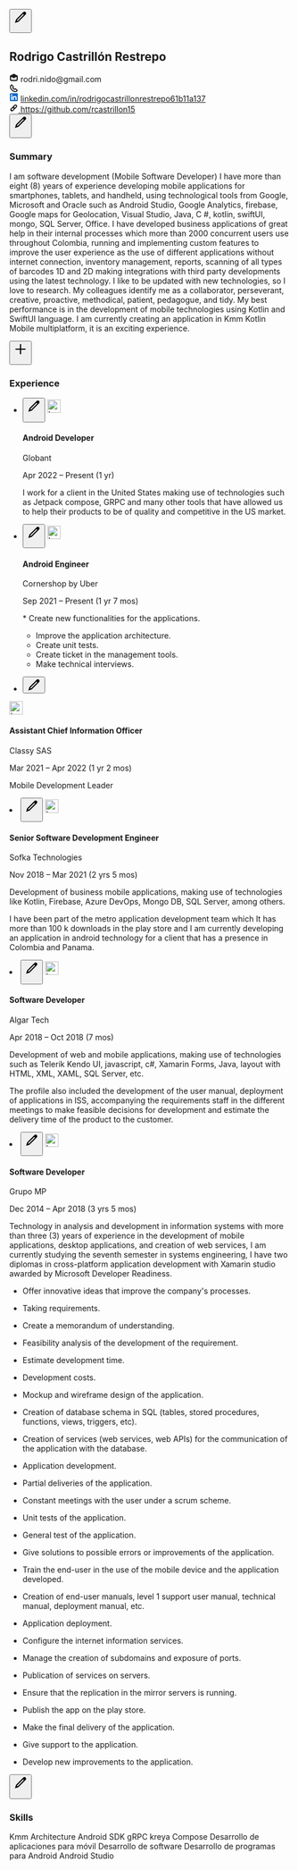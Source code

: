 <section id="ember562" class="artdeco-card ember-view pv7"><!---->

  <button aria-label="Edit resume contact information" id="ember563" class="resume-builder__section-edit-button artdeco-button artdeco-button--circle artdeco-button--2 artdeco-button--tertiary ember-view">  <li-icon aria-hidden="true" type="edit" class="artdeco-button__icon"><svg xmlns="http://www.w3.org/2000/svg" viewBox="0 0 24 24" data-supported-dps="24x24" fill="currentColor" class="mercado-match" width="24" height="24" focusable="false">
  <path d="M21.13 2.86a3 3 0 00-4.17 0l-13 13L2 22l6.19-2L21.13 7a3 3 0 000-4.16zM6.77 18.57l-1.35-1.34L16.64 6 18 7.35z"></path>
</svg></li-icon>

<span class="artdeco-button__text">
    
</span></button>
  <h1 class="resume-builder-contact-info__name">
    Rodrigo Castrillón Restrepo
  </h1>
<!---->    <div class="display-flex flex-wrap mt4 mb5">
        <div class="resume-builder-contact-info__field-container">
          <li-icon type="envelope-open" class="resume-builder-contact-info__email-icon" size="small" role="img" aria-label="Email"><svg xmlns="http://www.w3.org/2000/svg" viewBox="0 0 16 16" data-supported-dps="16x16" fill="currentColor" class="mercado-match" width="16" height="16" focusable="false">
  <path d="M8 1L1 4.47V11a3 3 0 003 3h8a3 3 0 003-3V4.47zm5 10a1 1 0 01-1 1H4a1 1 0 01-1-1V6.51L8 9l5-2.49z"></path>
</svg></li-icon>
          <span class="t-14 t-black">
            rodri.nido@gmail.com
          </span>
        </div>
        <div class="resume-builder-contact-info__field-container">
          <li-icon type="phone-handset" class="mr1" size="small" role="img" aria-label="Phone number"><svg xmlns="http://www.w3.org/2000/svg" viewBox="0 0 16 16" data-supported-dps="16x16" fill="currentColor" width="16" height="16" focusable="false">
  <path d="M4.18 11.82C6.62 14.26 8.64 15 10.79 15a3.76 3.76 0 002.66-1.1l1.32-1.32a.8.8 0 000-1.13L11.6 8.29a1 1 0 00-.69-.29 1 1 0 00-.42.09l-1.67.73-1.64-1.64.73-1.67A1 1 0 008 5.09a1 1 0 00-.29-.69L4.55 1.23a.8.8 0 00-1.13 0L2.1 2.55A3.76 3.76 0 001 5.21c0 2.15.74 4.17 3.18 6.61zm1.24-1.24c-2.34-2.34-2.67-4-2.67-5.37a2 2 0 01.59-1.42L4 3.14l2 2-1 2.32L8.54 11l2.29-1 2 2-.65.65a2 2 0 01-1.42.59c-1.38.01-3-.31-5.34-2.66z"></path>
</svg></li-icon>
        </div>
        <div class="resume-builder-contact-info__field-container">
          <li-icon type="linkedin-bug-color" class="mr1" size="small" role="img" aria-label="LinkedIn profile"><svg xmlns="http://www.w3.org/2000/svg" viewBox="0 0 16 16" data-supported-dps="16x16" class="mercado-match" width="16" height="16" focusable="false">
  <path d="M15 2v12a1 1 0 01-1 1H2a1 1 0 01-1-1V2a1 1 0 011-1h12a1 1 0 011 1zM5 6H3v7h2zm.25-2A1.25 1.25 0 104 5.25 1.25 1.25 0 005.25 4zM13 9.29c0-2.2-.73-3.49-2.86-3.49A2.71 2.71 0 007.89 7V6H6v7h2V9.73a1.73 1.73 0 011.52-1.92h.14C10.82 7.8 11 8.94 11 9.73V13h2z" fill="#0a66c2"></path>
</svg></li-icon>
          <a href="/in/rodrigocastrillonrestrepo61b11a137/" id="ember564" class="ember-view link-without-hover-visited t-14">
            linkedin.com/in/rodrigocastrillonrestrepo61b11a137
          </a>
        </div>
          <a tabindex="0" rel="noopener noreferrer" target="_blank" href="https://github.com/rcastrillon15" id="ember565" class="resume-builder-contact-info__field-container link-without-hover-visited t-14 ember-view">
            <li-icon type="link" class="resume-builder-contact-info__website-icon" size="small" color="true" role="img" aria-label="Website link"><svg xmlns="http://www.w3.org/2000/svg" viewBox="0 0 16 16" data-supported-dps="16x16" fill="currentColor" width="16" height="16" focusable="false">
  <path d="M11 2a3 3 0 00-2.1.87L6.87 4.94a2.93 2.93 0 00-.72 1.21 2.93 2.93 0 00-1.21.72L2.87 8.94a3 3 0 104.19 4.19l2.07-2.07a2.93 2.93 0 00.72-1.21 2.93 2.93 0 001.21-.72l2.07-2.07A3 3 0 0011 2zm-5.17 9.89a1.22 1.22 0 01-1.72-1.72l2.06-2.06A3 3 0 007.91 9.8zm6.07-6.07L9.83 7.89A3 3 0 008.09 6.2l2.07-2.07a1.22 1.22 0 011.73 1.7z"></path>
</svg></li-icon>
            https://github.com/rcastrillon15
          </a>
    </div>

  <div id="ember566" class="ember-view"><!----></div>
</div>
  <button aria-label="Edit resume summary" id="ember567" class="resume-builder__section-edit-button artdeco-button artdeco-button--circle artdeco-button--2 artdeco-button--tertiary ember-view">  <li-icon aria-hidden="true" type="edit" class="artdeco-button__icon"><svg xmlns="http://www.w3.org/2000/svg" viewBox="0 0 24 24" data-supported-dps="24x24" fill="currentColor" class="mercado-match" width="24" height="24" focusable="false">
  <path d="M21.13 2.86a3 3 0 00-4.17 0l-13 13L2 22l6.19-2L21.13 7a3 3 0 000-4.16zM6.77 18.57l-1.35-1.34L16.64 6 18 7.35z"></path>
</svg></li-icon>

<span class="artdeco-button__text">
    
</span></button>
  <h3 class="t-18 t-black t-bold">
    Summary
  </h3>
    <p class="mt2 mb5 white-space-pre-wrap break-words t-14 t-black"><span dir="ltr">I am software development (Mobile Software Developer) I have more than eight (8) years of experience developing mobile applications for smartphones, tablets, and handheld, using technological tools from Google, Microsoft and Oracle such as Android Studio, Google Analytics, firebase, Google maps for Geolocation, Visual Studio, Java, C #, kotlin, swiftUI, mongo, SQL Server, Office.
I have developed business applications of great help in their internal processes which more than 2000 concurrent users use throughout Colombia, running and implementing custom features to improve the user experience as the use of different applications without internet connection, inventory management, reports, scanning of all types of barcodes 1D and 2D making integrations with third party developments using the latest technology.
I like to be updated with new technologies, so I love to research.
My colleagues identify me as a collaborator, perseverant, creative, proactive, methodical, patient, pedagogue, and tidy.
My best performance is in the development of mobile technologies using Kotlin and SwiftUI language.
I am currently creating an application in Kmm Kotlin Mobile multiplatform, it is an exciting experience.</span></p>

  <div id="ember568" class="ember-view"><!----></div>

  <div id="ember569" class="ember-view"><div id="ember570" class="ember-view"><!----></div></div>
</div>
      <div class="resume-builder__section-container">
  <button aria-label="Add experience" id="ember571" class="resume-builder__section-edit-button artdeco-button artdeco-button--circle artdeco-button--2 artdeco-button--tertiary ember-view">  <li-icon aria-hidden="true" type="add" class="artdeco-button__icon"><svg xmlns="http://www.w3.org/2000/svg" viewBox="0 0 24 24" data-supported-dps="24x24" fill="currentColor" class="mercado-match" width="24" height="24" focusable="false">
  <path d="M21 13h-8v8h-2v-8H3v-2h8V3h2v8h8z"></path>
</svg></li-icon>

<span class="artdeco-button__text">
    
</span></button>
  <h3 class="t-18 t-black t-bold">
    Experience
  </h3>
    <ul>
        <li class="resume-builder__subsection-container">
          <button aria-label="Edit Android Developer experience at Globant" id="resume-builder-experience-section__edit-experience-button-urn:li:fsd_memberResumePosition:(56016980,255442316)" class="resume-builder__subsection-edit-button artdeco-button artdeco-button--circle artdeco-button--2 artdeco-button--tertiary ember-view">  <li-icon aria-hidden="true" type="edit" class="artdeco-button__icon"><svg xmlns="http://www.w3.org/2000/svg" viewBox="0 0 24 24" data-supported-dps="24x24" fill="currentColor" class="mercado-match" width="24" height="24" focusable="false">
  <path d="M21.13 2.86a3 3 0 00-4.17 0l-13 13L2 22l6.19-2L21.13 7a3 3 0 000-4.16zM6.77 18.57l-1.35-1.34L16.64 6 18 7.35z"></path>
</svg></li-icon>

<span class="artdeco-button__text">
    
</span></button>
          <img width="24" src="https://media.licdn.com/dms/image/C560BAQEinf6T59RPFQ/company-logo_100_100/0/1672151629375?e=1686182400&amp;v=beta&amp;t=l_XG6cPmoZa12LcWyP8ipUo60X8v4eFMc06G0o-MS5E" loading="lazy" height="24" alt="Logo for Globant" id="ember573" class="flex-shrink-zero mr2 lazy-image ember-view">
          <div class="full-width">
            <h4 class="t-16 t-black t-bold">
              Android Developer
            </h4>
            <p class="t-16 t-black">
              Globant
            </p>
              <p class="t-14 t-black">
                Apr 2022 – Present
                (1 yr)
              </p>
              <p class="white-space-pre-wrap break-words t-14 t-black">I work for a client in the United States making use of technologies such as Jetpack compose, GRPC and many other tools that have allowed us to help their products to be of quality and competitive in the US market.</p>
          </div>
        </li>
        <li class="resume-builder__subsection-container">
          <button aria-label="Edit Android Engineer experience at Cornershop by Uber" id="resume-builder-experience-section__edit-experience-button-urn:li:fsd_memberResumePosition:(56016980,255442308)" class="resume-builder__subsection-edit-button artdeco-button artdeco-button--circle artdeco-button--2 artdeco-button--tertiary ember-view">  <li-icon aria-hidden="true" type="edit" class="artdeco-button__icon"><svg xmlns="http://www.w3.org/2000/svg" viewBox="0 0 24 24" data-supported-dps="24x24" fill="currentColor" class="mercado-match" width="24" height="24" focusable="false">
  <path d="M21.13 2.86a3 3 0 00-4.17 0l-13 13L2 22l6.19-2L21.13 7a3 3 0 000-4.16zM6.77 18.57l-1.35-1.34L16.64 6 18 7.35z"></path>
</svg></li-icon>

<span class="artdeco-button__text">
    
</span></button>
          <img width="24" src="https://media.licdn.com/dms/image/C4D0BAQHwjB0czoh0dQ/company-logo_100_100/0/1625585613746?e=1686182400&amp;v=beta&amp;t=K4Bqs8cU2DQP8kKVD8HgdMzeUL2Obzx8l823zPNuNvo" loading="lazy" height="24" alt="Logo for Cornershop by Uber" id="ember575" class="flex-shrink-zero mr2 lazy-image ember-view">
          <div class="full-width">
            <h4 class="t-16 t-black t-bold">
              Android Engineer
            </h4>
            <p class="t-16 t-black">
              Cornershop by Uber
            </p>
              <p class="t-14 t-black">
                Sep 2021 – Present
                (1 yr 7 mos)
              </p>
              <p class="white-space-pre-wrap break-words t-14 t-black">* Create new functionalities for the applications.
* Improve the application architecture.
* Create unit tests.
* Create ticket in the management tools.
* Make technical interviews.</p>
          </div>
        </li>
        <li class="resume-builder__subsection-container">
          <button aria-label="Edit Assistant Chief Information Officer experience at Classy SAS" id="resume-builder-experience-section__edit-experience-button-urn:li:fsd_memberResumePosition:(56016980,255442300)" class="resume-builder__subsection-edit-button artdeco-button artdeco-button--circle artdeco-button--2 artdeco-button--tertiary ember-view">  <li-icon aria-hidden="true" type="edit" class="artdeco-button__icon"><svg xmlns="http://www.w3.org/2000/svg" viewBox="0 0 24 24" data-supported-dps="24x24" fill="currentColor" class="mercado-match" width="24" height="24" focusable="false">
  <path d="M21.13 2.86a3 3 0 00-4.17 0l-13 13L2 22l6.19-2L21.13 7a3 3 0 000-4.16zM6.77 18.57l-1.35-1.34L16.64 6 18 7.35z"></path>
</svg></li-icon>

<span class="artdeco-button__text">
    
</span></button>
          <img width="24" src="https://media.licdn.com/dms/image/C4E0BAQH_7M0HcNCupQ/company-logo_100_100/0/1649090716574?e=1686182400&amp;v=beta&amp;t=koHVvkpLUeXYX3UycExARbCyzvCJNi3f7ZYMQEBI1Ic" loading="lazy" height="24" alt="Logo for Classy SAS" id="ember577" class="flex-shrink-zero mr2 lazy-image ember-view">
          <div class="full-width">
            <h4 class="t-16 t-black t-bold">
              Assistant Chief Information Officer
            </h4>
            <p class="t-16 t-black">
              Classy SAS
            </p>
              <p class="t-14 t-black">
                Mar 2021 – Apr 2022
                (1 yr 2 mos)
              </p>
              <p class="white-space-pre-wrap break-words t-14 t-black">Mobile Development Leader</p>
          </div>
        </li>
        <li class="resume-builder__subsection-container">
          <button aria-label="Edit Senior Software Development Engineer experience at Sofka Technologies" id="resume-builder-experience-section__edit-experience-button-urn:li:fsd_memberResumePosition:(56016980,255442292)" class="resume-builder__subsection-edit-button artdeco-button artdeco-button--circle artdeco-button--2 artdeco-button--tertiary ember-view">  <li-icon aria-hidden="true" type="edit" class="artdeco-button__icon"><svg xmlns="http://www.w3.org/2000/svg" viewBox="0 0 24 24" data-supported-dps="24x24" fill="currentColor" class="mercado-match" width="24" height="24" focusable="false">
  <path d="M21.13 2.86a3 3 0 00-4.17 0l-13 13L2 22l6.19-2L21.13 7a3 3 0 000-4.16zM6.77 18.57l-1.35-1.34L16.64 6 18 7.35z"></path>
</svg></li-icon>

<span class="artdeco-button__text">
    
</span></button>
          <img width="24" src="https://media.licdn.com/dms/image/C4E0BAQH-QaqfeabT3w/company-logo_100_100/0/1672689959055?e=1686182400&amp;v=beta&amp;t=-6X_vTs6TzSWBDgcvcfkP2dnNigptL0WvXT607eQKHE" loading="lazy" height="24" alt="Logo for Sofka Technologies" id="ember579" class="flex-shrink-zero mr2 lazy-image ember-view">
          <div class="full-width">
            <h4 class="t-16 t-black t-bold">
              Senior Software Development Engineer
            </h4>
            <p class="t-16 t-black">
              Sofka Technologies
            </p>
              <p class="t-14 t-black">
                Nov 2018 – Mar 2021
                (2 yrs 5 mos)
              </p>
              <p class="white-space-pre-wrap break-words t-14 t-black">Development of business mobile applications, making use of
technologies like Kotlin, Firebase, Azure DevOps, Mongo DB, SQL Server, among others.

I have been part of the metro application development team which
It has more than 100 k downloads in the play store and I am currently developing an application in android technology for a client that has a presence in Colombia and Panama.</p>
          </div>
        </li>
        <li class="resume-builder__subsection-container">
          <button aria-label="Edit Software Developer experience at Algar Tech" id="resume-builder-experience-section__edit-experience-button-urn:li:fsd_memberResumePosition:(56016980,255442284)" class="resume-builder__subsection-edit-button artdeco-button artdeco-button--circle artdeco-button--2 artdeco-button--tertiary ember-view">  <li-icon aria-hidden="true" type="edit" class="artdeco-button__icon"><svg xmlns="http://www.w3.org/2000/svg" viewBox="0 0 24 24" data-supported-dps="24x24" fill="currentColor" class="mercado-match" width="24" height="24" focusable="false">
  <path d="M21.13 2.86a3 3 0 00-4.17 0l-13 13L2 22l6.19-2L21.13 7a3 3 0 000-4.16zM6.77 18.57l-1.35-1.34L16.64 6 18 7.35z"></path>
</svg></li-icon>

<span class="artdeco-button__text">
    
</span></button>
          <img width="24" src="https://media.licdn.com/dms/image/C4D0BAQHuG39NwOrqcg/company-logo_100_100/0/1657721171828?e=1686182400&amp;v=beta&amp;t=1891QXcM5i-rf2CoaHYUDu6KFkg6CqSCPYoFWtZCkEg" loading="lazy" height="24" alt="Logo for Algar Tech" id="ember581" class="flex-shrink-zero mr2 lazy-image ember-view">
          <div class="full-width">
            <h4 class="t-16 t-black t-bold">
              Software Developer
            </h4>
            <p class="t-16 t-black">
              Algar Tech
            </p>
              <p class="t-14 t-black">
                Apr 2018 – Oct 2018
                (7 mos)
              </p>
              <p class="white-space-pre-wrap break-words t-14 t-black">Development of web and mobile applications, making use of technologies such as Telerik Kendo UI, javascript, c#, Xamarin Forms, Java, layout
with HTML, XML, XAML, SQL Server, etc.

The profile also included the development of the user manual, deployment of applications in ISS, accompanying the requirements staff in the different
meetings to make feasible decisions for development and estimate the
delivery time of the product to the customer.</p>
          </div>
        </li>
        <li class="resume-builder__subsection-container">
          <button aria-label="Edit Software Developer experience at Grupo MP" id="resume-builder-experience-section__edit-experience-button-urn:li:fsd_memberResumePosition:(56016980,255442276)" class="resume-builder__subsection-edit-button artdeco-button artdeco-button--circle artdeco-button--2 artdeco-button--tertiary ember-view">  <li-icon aria-hidden="true" type="edit" class="artdeco-button__icon"><svg xmlns="http://www.w3.org/2000/svg" viewBox="0 0 24 24" data-supported-dps="24x24" fill="currentColor" class="mercado-match" width="24" height="24" focusable="false">
  <path d="M21.13 2.86a3 3 0 00-4.17 0l-13 13L2 22l6.19-2L21.13 7a3 3 0 000-4.16zM6.77 18.57l-1.35-1.34L16.64 6 18 7.35z"></path>
</svg></li-icon>

<span class="artdeco-button__text">
    
</span></button>
          <img width="24" src="https://media.licdn.com/dms/image/C4D0BAQFriuGzi1NHDw/company-logo_100_100/0/1649780028391?e=1686182400&amp;v=beta&amp;t=Kg2FT4fwgN55F5IEbdDvRc4mxdDwtoGBmakzC9yTDTc" loading="lazy" height="24" alt="Logo for Grupo MP" id="ember583" class="flex-shrink-zero mr2 lazy-image ember-view">
          <div class="full-width">
            <h4 class="t-16 t-black t-bold">
              Software Developer
            </h4>
            <p class="t-16 t-black">
              Grupo MP
            </p>
              <p class="t-14 t-black">
                Dec 2014 – Apr 2018
                (3 yrs 5 mos)
              </p>
              <p class="white-space-pre-wrap break-words t-14 t-black">Technology in analysis and development in information systems with more than three (3) years of experience in the development of mobile applications, desktop applications, and creation of web services, I am currently studying the seventh semester in systems engineering, I have two diplomas in cross-platform application development with Xamarin studio awarded by Microsoft Developer Readiness.

* Offer innovative ideas that improve the company's processes.
* Taking requirements.
* Create a memorandum of understanding.
* Feasibility analysis of the development of the requirement.
* Estimate development time.
* Development costs.
* Mockup and wireframe design of the application.
* Creation of database schema in SQL (tables, stored procedures, functions, views, triggers, etc).
* Creation of services (web services, web APIs) for the communication of the application with the database.
* Application development.
* Partial deliveries of the application.
* Constant meetings with the user under a scrum scheme.
* Unit tests of the application.
* General test of the application.
* Give solutions to possible errors or improvements of the application.
* Train the end-user in the use of the mobile device and the application developed.
* Creation of end-user manuals, level 1 support user manual, technical manual, deployment manual, etc.
* Application deployment.
* Configure the internet information services.
* Manage the creation of subdomains and exposure of ports.
* Publication of services on servers.
* Ensure that the replication in the mirror servers is running.
* Publish the app on the play store.
* Make the final delivery of the application.
* Give support to the application.
* Develop new improvements to the application.</p>
          </div>
        </li>
    </ul>

  <div id="ember584" class="ember-view"><!----></div>

</div>
     
  <button aria-label="Edit skills" id="ember613" class="resume-builder__section-edit-button artdeco-button artdeco-button--circle artdeco-button--2 artdeco-button--tertiary ember-view">  <li-icon aria-hidden="true" type="edit" class="artdeco-button__icon"><svg xmlns="http://www.w3.org/2000/svg" viewBox="0 0 24 24" data-supported-dps="24x24" fill="currentColor" class="mercado-match" width="24" height="24" focusable="false">
  <path d="M21.13 2.86a3 3 0 00-4.17 0l-13 13L2 22l6.19-2L21.13 7a3 3 0 000-4.16zM6.77 18.57l-1.35-1.34L16.64 6 18 7.35z"></path>
</svg></li-icon>

<span class="artdeco-button__text">
    
</span></button>
  <h3 class="t-18 t-black t-bold">
    Skills
  </h3>
    <div class="t-14 t-black pt4 pl6 pb5">
          <span class="resume-builder-skill-section__skill">
            Kmm
          </span>
          <span class="resume-builder-skill-section__skill">
            Architecture
          </span>
          <span class="resume-builder-skill-section__skill">
            Android SDK
          </span>
          <span class="resume-builder-skill-section__skill">
            gRPC
          </span>
          <span class="resume-builder-skill-section__skill">
            kreya
          </span>
          <span class="resume-builder-skill-section__skill">
            Compose
          </span>
          <span class="resume-builder-skill-section__skill">
            Desarrollo de aplicaciones para móvil
          </span>
          <span class="resume-builder-skill-section__skill">
            Desarrollo de software
          </span>
          <span class="resume-builder-skill-section__skill">
            Desarrollo de programas para Android
          </span>
          <span class="resume-builder-skill-section__skill">
            Android Studio
          </span>
    </div>

  <div id="ember614" class="ember-view"><!----></div>

  <div id="ember615" class="ember-view"><div id="ember616" class="ember-view"><!----></div></div>
</div>
</section>
